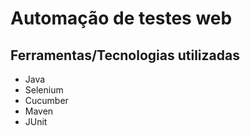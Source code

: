 # Automação de testes web
## Ferramentas/Tecnologias utilizadas
* Java
* Selenium
* Cucumber
* Maven
* JUnit
